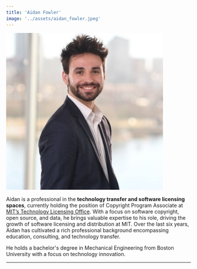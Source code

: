 ```yaml
---
title: 'Aidan Fowler'
image: '../assets/aidan_fowler.jpeg'
---
```


![Aidan Fowler](../assets/aidan_fowler.jpeg)

Aidan is a professional in the **technology transfer and software licensing spaces**, currently holding the position of Copyright Program Associate at [MIT’s Technology Licensing Office](https://tlo.mit.edu/). With a focus on software copyright, open source, and data, he brings valuable expertise to his role, driving the growth of software licensing and distribution at MIT. Over the last six years, Aidan has cultivated a rich professional background encompassing education, consulting, and technology transfer.

He holds a bachelor's degree in Mechanical Engineering from Boston University with a focus on technology innovation.

---
